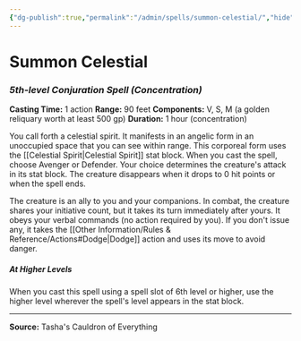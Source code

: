 ```yaml
---
{"dg-publish":true,"permalink":"/admin/spells/summon-celestial/","hide":true,"updated":"2025-08-11T11:53:31.123+01:00"}
---
```


# Summon Celestial
### *5th-level Conjuration Spell* *(Concentration)*
**Casting Time:** 1 action
**Range:** 90 feet
**Components:** V, S, M (a golden reliquary worth at least 500 gp)
**Duration:** 1 hour (concentration)

You call forth a celestial spirit. It manifests in an angelic form in an unoccupied space that you can see within range. This corporeal form uses the [[Celestial Spirit\|Celestial Spirit]] stat block. When you cast the spell, choose Avenger or Defender. Your choice determines the creature's attack in its stat block. The creature disappears when it drops to 0 hit points or when the spell ends.

The creature is an ally to you and your companions. In combat, the creature shares your initiative count, but it takes its turn immediately after yours. It obeys your verbal commands (no action required by you). If you don't issue any, it takes the [[Other Information/Rules & Reference/Actions#Dodge\|Dodge]] action and uses its move to avoid danger.

##### At Higher Levels
When you cast this spell using a spell slot of 6th level or higher, use the higher level wherever the spell's level appears in the stat block.

---
**Source:** Tasha's Cauldron of Everything